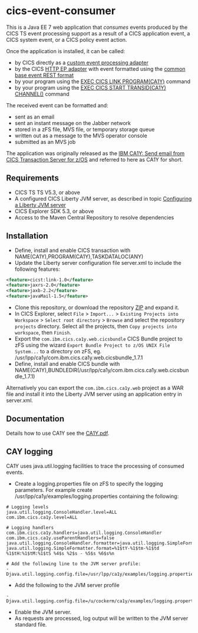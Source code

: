# cics-event-consumer
This is a Java EE 7 web application that _consumes_ events produced by the CICS TS event processing support as a result of a CICS application event, a CICS system event, or a CICS policy event action.

Once the application is installed, it can be called:
* by CICS directly as a [custom event processing adapter](http://www.ibm.com/support/knowledgecenter/SSGMCP_5.3.0/com.ibm.cics.ts.eventprocessing.doc/concepts/dfhep_event_processing_adapters.html)
* by the CICS [HTTP EP adapter](http://www.ibm.com/support/knowledgecenter/SSGMCP_5.3.0/com.ibm.cics.ts.eventprocessing.doc/concepts/dfhep_event_processing_http_adapter.html) with event formatted using the [common base event REST format](http://www.ibm.com/support/knowledgecenter/SSGMCP_5.3.0/com.ibm.cics.ts.eventprocessing.doc/reference/dfhep_event_processing_cberformat.html)
* by your program using the [EXEC CICS LINK PROGRAM(CA1Y)](http://www.ibm.com/support/knowledgecenter/SSGMCP_5.3.0/com.ibm.cics.ts.applicationprogramming.doc/commands/dfhp4_link.html) command
* by your program using the [EXEC CICS START TRANSID(CA1Y) CHANNEL()](http://www.ibm.com/support/knowledgecenter/SSGMCP_5.3.0/com.ibm.cics.ts.applicationprogramming.doc/commands/dfhp4_starttransidchannel.html) command

The received event can be formatted and:
* sent as an email
* sent an instant message on the Jabber network
* stored in a zFS file, MVS file, or temporary storage queue
* written out as a message to the MVS operator console
* submitted as an MVS job

The application was originally released as the [IBM CA1Y: Send email from CICS Transaction Server for z/OS](http://www-01.ibm.com/support/docview.wss?uid=swg24033197) and referred to here as CA1Y for short. 

## Requirements
* CICS TS TS V5.3, or above
* A configured CICS Liberty JVM server, as described in topic [Configuring a Liberty JVM server](http://www.ibm.com/support/knowledgecenter/SSGMCP_5.3.0/com.ibm.cics.ts.java.doc/JVMserver/config_jvmserver_liberty.html) 
* CICS Explorer SDK 5.3, or above
* Access to the Maven Central Repository to resolve dependencies

## Installation
* Define, install and enable CICS transaction with NAME(CA1Y),PROGRAM(CA1Y),TASKDATALOC(ANY)
* Update the Liberty server configuration file server.xml to include the following features:

```xml
<feature>cicst:link-1.0</feature>
<feature>jaxrs-2.0</feature>
<feature>jaxb-2.2</feature>
<feature>javaMail-1.5</feature>
```
* Clone this repository, or download the repository [ZIP](https://github.com/cicsdev/cics-event-consumer/archive/master.zip) and expand it.
* In CICS Explorer, select `File` > `Import...` > `Existing Projects into Workspace` > `Select root directory` > `Browse` and select the repository `projects` directory. Select all the projects, then `Copy projects into workspace`, then `Finish`.
* Export the `com.ibm.cics.ca1y.web.cicsbundle` CICS Bundle project to zFS using the wizard `Export Bundle Project to z/OS UNIX File System...` to a directory on zFS, eg. /usr/lpp/ca1y/com.ibm.cics.ca1y.web.cicsbundle_1.7.1
* Define, install and enable CICS bundle with NAME(CA1Y),BUNDLEDIR(/usr/lpp/ca1y/com.ibm.cics.ca1y.web.cicsbundle_1.7.1)

Alternatively you can export the `com.ibm.cics.ca1y.web` project as a WAR file and install it into the Liberty JVM server using an application entry in server.xml.

## Documentation
Details how to use CA1Y see the [CA1Y.pdf](https://github.com/cicsdev/cics-event-consumer/tree/master/documentation/CA1Y.pdf).
    
## CAY logging
CA1Y uses java.util.logging facilities to trace the processing of consumed events.

* Create a logging.properties file on zFS to specify the logging parameters. For example create /usr/lpp/ca1y/examples/logging.properties containing the following:

```properties
# Logging levels
java.util.logging.ConsoleHandler.level=ALL
com.ibm.cics.ca1y.level=ALL

# Logging handlers
com.ibm.cics.ca1y.handlers=java.util.logging.ConsoleHandler
com.ibm.cics.ca1y.useParentHandlers=false
java.util.logging.ConsoleHandler.formatter=java.util.logging.SimpleFormatter
java.util.logging.SimpleFormatter.format=%1$tY-%1$tm-%1$td %1$tH:%1$tM:%1$tS %4$s %2$s - %5$s %6$s%n

# Add the following line to the JVM server profile:
-Djava.util.logging.config.file=/usr/lpp/ca1y/examples/logging.properties
```
* Add the following to the JVM server profile 

```properties
-Djava.util.logging.config.file=/u/cockerm/ca1y/examples/logging.properties
```

* Enable the JVM server.
* As requests are processed, log output will be written to the JVM server standard file.
